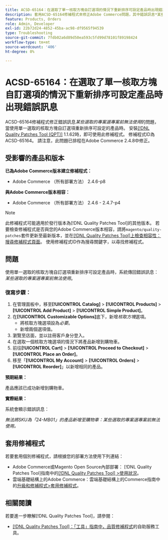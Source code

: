 ```yaml
---
title: ACSD-65164：在選取了單一核取方塊自訂選項的情況下重新排序可設定產品時出現錯誤訊息
description: 套用ACSD-65164修補程式來修正Adobe Commerce問題，其中錯誤訊息*某些選取的專案選專案前無法使用*當使用單一選取的核取方塊自訂選項重新排序可設定產品時發生。
feature: Products, Orders
role: Admin, Developer
exl-id: 22b72d24-4852-45ba-ac98-df9565f94539
type: Troubleshooting
source-git-commit: 7fdb02a6d89d50ea593c5fd99d78101f89198424
workflow-type: tm+mt
source-wordcount: '406'
ht-degree: 0%

---
```


# ACSD-65164：在選取了單一核取方塊自訂選項的情況下重新排序可設定產品時出現錯誤訊息

ACSD-65164修補程式修正錯誤訊息&#x200B;*某些選取的專案選專案前無法使用*&#x200B;的問題，當使用單一選取的核取方塊自訂選項重新排序可設定的產品時。 安裝[[!DNL Quality Patches Tool (QPT)]](/help/tools/quality-patches-tool/quality-patches-tool-to-self-serve-quality-patches.md) 1.1.62時，即可使用此修補程式。 修補程式ID為ACSD-65164。 請注意，此問題已排程在Adobe Commerce 2.4.8中修正。

## 受影響的產品和版本

**已為Adobe Commerce版本建立修補程式：**

* Adobe Commerce （所有部署方法） 2.4.6-p8

**與Adobe Commerce版本相容：**

* Adobe Commerce （所有部署方法） 2.4.6 - 2.4.7-p4

>[!NOTE]
>
>此修補程式可能適用於發行版本為[!DNL Quality Patches Tool]的其他版本。 若要檢查修補程式是否與您的Adobe Commerce版本相容，請將`magento/quality-patches`套件更新至最新版本，並在[[!DNL Quality Patches Tool]上檢查相容性：搜尋修補程式頁面](https://experienceleague.adobe.com/tools/commerce-quality-patches/index.html)。 使用修補程式ID作為搜尋關鍵字，以尋找修補程式。

## 問題

使用單一選取的核取方塊自訂選項重新排序可設定產品時，系統傳回錯誤訊息： *某些選取的專案選專案前無法使用*。

### 復寫步驟：

1. 在管理面板中，移至&#x200B;**[!UICONTROL Catalog]** > **[!UICONTROL Products]** > **[!UICONTROL Add Product]** > **[!UICONTROL Simple Product]**。
1. 在&#x200B;**[!UICONTROL Customizable Options]**&#x200B;底下，新增&#x200B;*核取方塊*&#x200B;選項。
   * 將核取方塊選項設為&#x200B;*必要*。
   * 新增兩個選項值。
1. 瀏覽至店面，並以註冊客戶身分登入。
1. 在選取一個核取方塊選項的情況下將產品新增到購物車。
1. 前往&#x200B;**[!UICONTROL Cart]** > **[!UICONTROL Proceed to Checkout]** > **[!UICONTROL Place an Order]**。
1. 移至「**[!UICONTROL My Account]** > **[!UICONTROL Orders]** > **[!UICONTROL Reorder]**」以新增相同的產品。

**預期結果：**

產品應該已成功新增到購物車。

**實際結果：**

系統會顯示錯誤訊息：

*無法將SKU為「24-MB01」的產品新增至購物車：某些選取的專案選專案前無法使用。*

## 套用修補程式

若要套用個別修補程式，請根據您的部署方法使用下列連結：

* Adobe Commerce或Magento Open Source內部部署： [!DNL Quality Patches Tool]指南中的[[!DNL Quality Patches Tool] >使用狀況](/help/tools/quality-patches-tool/usage.md)。
* 雲端基礎結構上的Adobe Commerce：雲端基礎結構上的Commerce指南中的[升級和修補程式>套用修補程式](https://experienceleague.adobe.com/docs/commerce-cloud-service/user-guide/develop/upgrade/apply-patches.html)。

## 相關閱讀

若要進一步瞭解[!DNL Quality Patches Tool]，請參閱：

* [[!DNL Quality Patches Tool]：「工具」指南中，品質修補程式](/help/tools/quality-patches-tool/quality-patches-tool-to-self-serve-quality-patches.md)的自助服務工具。
